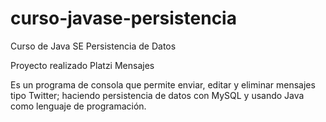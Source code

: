 # curso-javase-persistencia
Curso de Java SE Persistencia de Datos

Proyecto realizado Platzi Mensajes

Es un programa de consola que permite  enviar, editar y eliminar mensajes tipo Twitter; haciendo persistencia de datos con MySQL y usando Java como lenguaje de programación.
